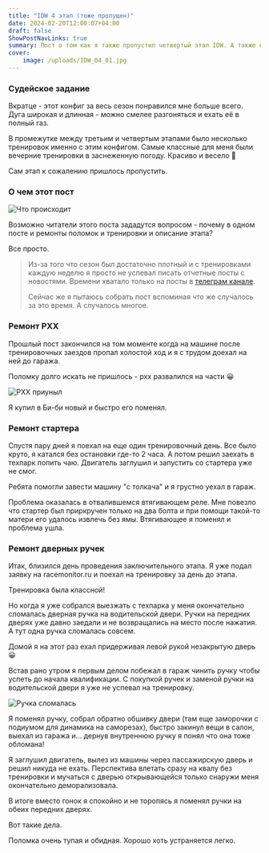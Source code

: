 ```yaml
---
title: "IDW 4 этап (тоже пропущен)"
date: 2024-02-20T12:00:07+04:00
draft: false
ShowPostNavLinks: true
summary: Пост о том как я также пропустил четвертый этап IDW. А также куча новостей за период между 3 и 4 этапами.
cover:
    image: /uploads/IDW_04_01.jpg
---
```



### Судейское задание

Вкратце - этот конфиг за весь сезон понравился мне больше всего. Дуга широкая и длинная - можно смелее разгоняться и ехать её в полный газ.

В промежутке между третьим и четвертым этапами было несколько тренировок именно с этим конфигом. Самые классные для меня были вечерние тренировки в заснеженную погоду. Красиво и весело 🙂

Сам этап к сожалению пришлось пропустить.

### О чем этот пост

![Что происходит](/uploads/IDW_04_02.jpg)

Возможно читатели этого поста зададутся вопросом - почему в одном посте и ремонты поломок и тренировки и описание этапа?

Все просто.

> Из-за того что сезон был достаточно плотный и с тренировками каждую неделю я просто не успевал писать отчетные посты с новостями. Времени хватало только на посты в [телеграм канале](https://t.me/zhigulizm_drift).
> 
> Сейчас же я пытаюсь собрать пост вспоминая что же случалось за это время. А случалось многое.

### Ремонт РХХ

Прошлый пост закончился на том моменте когда на машине после тренировочных заездов пропал холостой ход и я с трудом доехал на ней до гаража. 

Поломку долго искать не пришлось - рхх развалился на части 😀

![РХХ приуныл](/uploads/IDW_04_03.jpg)

Я купил в Би-би новый и быстро его поменял.

### Ремонт стартера

Спустя пару дней я поехал на еще один тренировочный день. Все было круто, я катался без остановки где-то 2 часа. А потом решил заехать в техпарк попить чаю. Двигатель заглушил и запустить со стартера уже не смог.

Ребята помогли завести машину "с толкача" и я грустно уехал в гараж.

Проблема оказалась в отвалившемся втягивающем реле. Мне повезло что стартер был приркручен только на два болта и при помощи такой-то матери его удалось извлечь без ямы. Втягивающее я поменял и проблема ушла.

### Ремонт дверных ручек

Итак, близился день проведения заключительного этапа. Я уже подал заявку на racemonitor.ru и поехал на тренировку за день до этапа.

Тренировка была классной!

Но когда я уже собрался выезжать с техпарка у меня окончательно сломалась дверная ручка на водительской двери. Ручки на передних дверях уже давно заедали и не возвращались на место после нажатия. А тут одна ручка сломалась совсем.

Домой я на этот раз ехал придерживая левой рукой незакрытую дверь 😀

Встав рано утром я первым делом побежал в гараж чинить ручку чтобы успеть до начала квалификации. С покупкой ручек и заменой ручки на водительской двери я уже не успевал на тренировку.

![Ручка сломалась](/uploads/IDW_04_04.jpg)

Я поменял ручку, собрал обратно обшивку двери (там еще заморочки с подиумом для динамика на саморезах), быстро закинул вещи в салон, выехал из гаража и... дернув внутреннюю ручку я понял что она тоже обломана!

Я заглушил двигатель, вылез из машины через пассажирскую дверь и решил никуда не ехать. Перспектива влетать сразу на квалу без тренировки и мучаться с дверью открывающейся только снаружи меня окончательно деморализовала.

В итоге вместо гонок я спокойно и не торопясь я поменял ручки на обеих передних дверях.

Вот такие дела.

Поломка очень тупая и обидная. Хорошо хоть устраняется легко.
